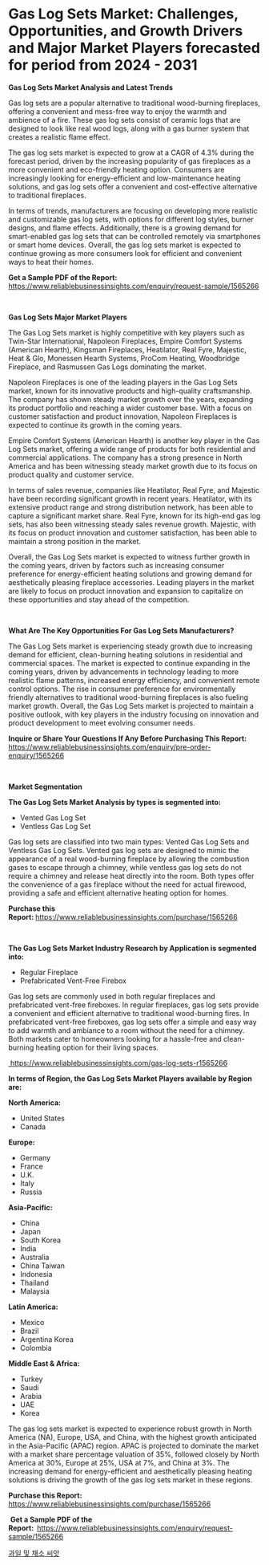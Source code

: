 <p><h1>Gas Log Sets Market: Challenges, Opportunities, and Growth Drivers and Major Market Players forecasted for period from 2024 - 2031</h1></p><p><strong>Gas Log Sets Market Analysis and Latest Trends</strong></p>
<p><p>Gas log sets are a popular alternative to traditional wood-burning fireplaces, offering a convenient and mess-free way to enjoy the warmth and ambience of a fire. These gas log sets consist of ceramic logs that are designed to look like real wood logs, along with a gas burner system that creates a realistic flame effect.</p><p>The gas log sets market is expected to grow at a CAGR of 4.3% during the forecast period, driven by the increasing popularity of gas fireplaces as a more convenient and eco-friendly heating option. Consumers are increasingly looking for energy-efficient and low-maintenance heating solutions, and gas log sets offer a convenient and cost-effective alternative to traditional fireplaces.</p><p>In terms of trends, manufacturers are focusing on developing more realistic and customizable gas log sets, with options for different log styles, burner designs, and flame effects. Additionally, there is a growing demand for smart-enabled gas log sets that can be controlled remotely via smartphones or smart home devices. Overall, the gas log sets market is expected to continue growing as more consumers look for efficient and convenient ways to heat their homes.</p></p>
<p><strong>Get a Sample PDF of the Report:&nbsp;</strong> <a href="https://www.reliablebusinessinsights.com/enquiry/request-sample/1565266">https://www.reliablebusinessinsights.com/enquiry/request-sample/1565266</a></p>
<p>&nbsp;</p>
<p><strong>Gas Log Sets Major Market Players</strong></p>
<p><p>The Gas Log Sets market is highly competitive with key players such as Twin-Star International, Napoleon Fireplaces, Empire Comfort Systems (American Hearth), Kingsman Fireplaces, Heatilator, Real Fyre, Majestic, Heat & Glo, Monessen Hearth Systems, ProCom Heating, Woodbridge Fireplace, and Rasmussen Gas Logs dominating the market.</p><p>Napoleon Fireplaces is one of the leading players in the Gas Log Sets market, known for its innovative products and high-quality craftsmanship. The company has shown steady market growth over the years, expanding its product portfolio and reaching a wider customer base. With a focus on customer satisfaction and product innovation, Napoleon Fireplaces is expected to continue its growth in the coming years.</p><p>Empire Comfort Systems (American Hearth) is another key player in the Gas Log Sets market, offering a wide range of products for both residential and commercial applications. The company has a strong presence in North America and has been witnessing steady market growth due to its focus on product quality and customer service.</p><p>In terms of sales revenue, companies like Heatilator, Real Fyre, and Majestic have been recording significant growth in recent years. Heatilator, with its extensive product range and strong distribution network, has been able to capture a significant market share. Real Fyre, known for its high-end gas log sets, has also been witnessing steady sales revenue growth. Majestic, with its focus on product innovation and customer satisfaction, has been able to maintain a strong position in the market.</p><p>Overall, the Gas Log Sets market is expected to witness further growth in the coming years, driven by factors such as increasing consumer preference for energy-efficient heating solutions and growing demand for aesthetically pleasing fireplace accessories. Leading players in the market are likely to focus on product innovation and expansion to capitalize on these opportunities and stay ahead of the competition.</p></p>
<p>&nbsp;</p>
<p><strong>What Are The Key Opportunities For Gas Log Sets Manufacturers?</strong></p>
<p><p>The Gas Log Sets market is experiencing steady growth due to increasing demand for efficient, clean-burning heating solutions in residential and commercial spaces. The market is expected to continue expanding in the coming years, driven by advancements in technology leading to more realistic flame patterns, increased energy efficiency, and convenient remote control options. The rise in consumer preference for environmentally friendly alternatives to traditional wood-burning fireplaces is also fueling market growth. Overall, the Gas Log Sets market is projected to maintain a positive outlook, with key players in the industry focusing on innovation and product development to meet evolving consumer needs.</p></p>
<p><strong>Inquire or Share Your Questions If Any Before Purchasing This Report:</strong> <a href="https://www.reliablebusinessinsights.com/enquiry/pre-order-enquiry/1565266">https://www.reliablebusinessinsights.com/enquiry/pre-order-enquiry/1565266</a></p>
<p>&nbsp;</p>
<p><strong>Market Segmentation</strong></p>
<p><strong>The Gas Log Sets Market Analysis by types is segmented into:</strong></p>
<p><ul><li>Vented Gas Log Set</li><li>Ventless Gas Log Set</li></ul></p>
<p><p>Gas log sets are classified into two main types: Vented Gas Log Sets and Ventless Gas Log Sets. Vented gas log sets are designed to mimic the appearance of a real wood-burning fireplace by allowing the combustion gases to escape through a chimney, while ventless gas log sets do not require a chimney and release heat directly into the room. Both types offer the convenience of a gas fireplace without the need for actual firewood, providing a safe and efficient alternative heating option for homes.</p></p>
<p><strong>Purchase this Report:&nbsp;</strong><a href="https://www.reliablebusinessinsights.com/purchase/1565266">https://www.reliablebusinessinsights.com/purchase/1565266</a></p>
<p>&nbsp;</p>
<p><strong>The Gas Log Sets Market Industry Research by Application is segmented into:</strong></p>
<p><ul><li>Regular Fireplace</li><li>Prefabricated Vent-Free Firebox</li></ul></p>
<p><p>Gas log sets are commonly used in both regular fireplaces and prefabricated vent-free fireboxes. In regular fireplaces, gas log sets provide a convenient and efficient alternative to traditional wood-burning fires. In prefabricated vent-free fireboxes, gas log sets offer a simple and easy way to add warmth and ambiance to a room without the need for a chimney. Both markets cater to homeowners looking for a hassle-free and clean-burning heating option for their living spaces.</p></p>
<p><a href="https://www.reliablebusinessinsights.com/gas-log-sets-r1565266">&nbsp;https://www.reliablebusinessinsights.com/gas-log-sets-r1565266</a></p>
<p><strong>In terms of Region, the Gas Log Sets Market Players available by Region are:</strong></p>
<p>
    <p> <strong> North America: </strong>
        <ul>
            <li>United States</li>
            <li>Canada</li>
        </ul>
        </p> 
    <p> <strong> Europe: </strong>
        <ul>
            <li>Germany</li>
            <li>France</li>
            <li>U.K.</li>
            <li>Italy</li>
            <li>Russia</li>
        </ul>
        </p> 
    <p> <strong> Asia-Pacific: </strong>
        <ul>
            <li>China</li>
            <li>Japan</li>
            <li>South Korea</li>
            <li>India</li>
            <li>Australia</li>
            <li>China Taiwan</li>
            <li>Indonesia</li>
            <li>Thailand</li>
            <li>Malaysia</li>
        </ul>
        </p> 
    <p> <strong> Latin America: </strong>
        <ul>
            <li>Mexico</li>
            <li>Brazil</li>
            <li>Argentina Korea</li>
            <li>Colombia</li>
        </ul>
        </p> 
    <p> <strong> Middle East & Africa: </strong>
        <ul>
            <li>Turkey</li>
            <li>Saudi</li>
            <li>Arabia</li>
            <li>UAE</li>
            <li>Korea</li>
        </ul>
    </p>
    </p>
<p><p>The gas log sets market is expected to experience robust growth in North America (NA), Europe, USA, and China, with the highest growth anticipated in the Asia-Pacific (APAC) region. APAC is projected to dominate the market with a market share percentage valuation of 35%, followed closely by North America at 30%, Europe at 25%, USA at 7%, and China at 3%. The increasing demand for energy-efficient and aesthetically pleasing heating solutions is driving the growth of the gas log sets market in these regions.</p></p>
<p><strong>Purchase this Report: </strong><a href="https://www.reliablebusinessinsights.com/purchase/1565266">https://www.reliablebusinessinsights.com/purchase/1565266</a></p>
<p>&nbsp;<strong>Get a Sample PDF of the Report:&nbsp;&nbsp;</strong><a href="https://www.reliablebusinessinsights.com/enquiry/request-sample/1565266">https://www.reliablebusinessinsights.com/enquiry/request-sample/1565266</a></p>
<p><strong></strong></p>
<p><p><a href="https://github.com/shade463/Market-Research-Report-List-1/blob/main/2474643163769.md">과일 및 채소 씨앗</a></p></p>